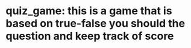 # quiz_game: this is a game that is based on true-false you should the question and keep track of score
